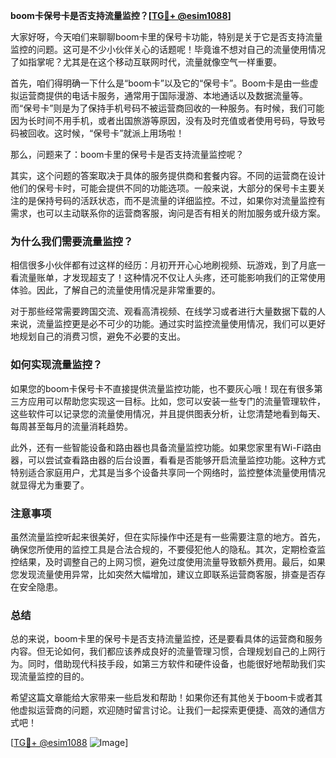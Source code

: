 **boom卡保号卡是否支持流量监控？[[TG💪+ @esim1088](https://t.me/s/esim1088)]**

大家好呀，今天咱们来聊聊boom卡里的保号卡功能，特别是关于它是否支持流量监控的问题。这可是不少小伙伴关心的话题呢！毕竟谁不想对自己的流量使用情况了如指掌呢？尤其是在这个移动互联网时代，流量就像空气一样重要。

首先，咱们得明确一下什么是“boom卡”以及它的“保号卡”。Boom卡是由一些虚拟运营商提供的电话卡服务，通常用于国际漫游、本地通话以及数据流量等。而“保号卡”则是为了保持手机号码不被运营商回收的一种服务。有时候，我们可能因为长时间不用手机，或者出国旅游等原因，没有及时充值或者使用号码，导致号码被回收。这时候，“保号卡”就派上用场啦！

那么，问题来了：boom卡里的保号卡是否支持流量监控呢？

其实，这个问题的答案取决于具体的服务提供商和套餐内容。不同的运营商在设计他们的保号卡时，可能会提供不同的功能选项。一般来说，大部分的保号卡主要关注的是保持号码的活跃状态，而不是流量的详细监控。不过，如果你对流量监控有需求，也可以主动联系你的运营商客服，询问是否有相关的附加服务或升级方案。

### 为什么我们需要流量监控？

相信很多小伙伴都有过这样的经历：月初开开心心地刷视频、玩游戏，到了月底一看流量账单，才发现超支了！这种情况不仅让人头疼，还可能影响我们的正常使用体验。因此，了解自己的流量使用情况是非常重要的。

对于那些经常需要跨国交流、观看高清视频、在线学习或者进行大量数据下载的人来说，流量监控更是必不可少的功能。通过实时监控流量使用情况，我们可以更好地规划自己的消费习惯，避免不必要的支出。

### 如何实现流量监控？

如果您的boom卡保号卡不直接提供流量监控功能，也不要灰心哦！现在有很多第三方应用可以帮助您实现这一目标。比如，您可以安装一些专门的流量管理软件，这些软件可以记录您的流量使用情况，并且提供图表分析，让您清楚地看到每天、每周甚至每月的流量消耗趋势。

此外，还有一些智能设备和路由器也具备流量监控功能。如果您家里有Wi-Fi路由器，可以尝试查看路由器的后台设置，看看是否能够开启流量监控功能。这种方式特别适合家庭用户，尤其是当多个设备共享同一个网络时，监控整体流量使用情况就显得尤为重要了。

### 注意事项

虽然流量监控听起来很美好，但在实际操作中还是有一些需要注意的地方。首先，确保您所使用的监控工具是合法合规的，不要侵犯他人的隐私。其次，定期检查监控结果，及时调整自己的上网习惯，避免过度使用流量导致额外费用。最后，如果您发现流量使用异常，比如突然大幅增加，建议立即联系运营商客服，排查是否存在安全隐患。

### 总结

总的来说，boom卡里的保号卡是否支持流量监控，还是要看具体的运营商和服务内容。但无论如何，我们都应该养成良好的流量管理习惯，合理规划自己的上网行为。同时，借助现代科技手段，如第三方软件和硬件设备，也能很好地帮助我们实现流量监控的目的。

希望这篇文章能给大家带来一些启发和帮助！如果你还有其他关于boom卡或者其他虚拟运营商的问题，欢迎随时留言讨论。让我们一起探索更便捷、高效的通信方式吧！

[[TG💪+ @esim1088](https://t.me/s/esim1088) ![Image](https://i.postimg.cc/4NQfJmqS/Snipaste-2025-05-13-00-14-12.png)]